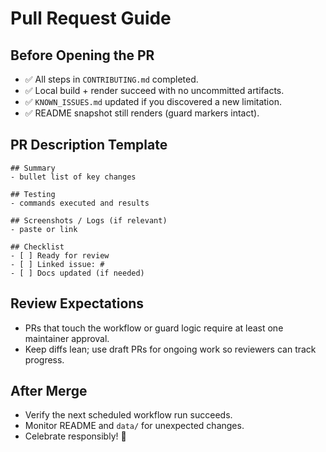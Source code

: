 ﻿# Pull Request Guide

## Before Opening the PR
- ✅ All steps in `CONTRIBUTING.md` completed.
- ✅ Local build + render succeed with no uncommitted artifacts.
- ✅ `KNOWN_ISSUES.md` updated if you discovered a new limitation.
- ✅ README snapshot still renders (guard markers intact).

## PR Description Template
```
## Summary
- bullet list of key changes

## Testing
- commands executed and results

## Screenshots / Logs (if relevant)
- paste or link

## Checklist
- [ ] Ready for review
- [ ] Linked issue: #
- [ ] Docs updated (if needed)
```

## Review Expectations
- PRs that touch the workflow or guard logic require at least one maintainer approval.
- Keep diffs lean; use draft PRs for ongoing work so reviewers can track progress.

## After Merge
- Verify the next scheduled workflow run succeeds.
- Monitor README and `data/` for unexpected changes.
- Celebrate responsibly! 🎉
